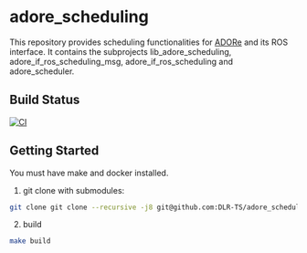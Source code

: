 <!--
********************************************************************************
* Copyright (C) 2017-2023 German Aerospace Center (DLR). 
* Eclipse ADORe, Automated Driving Open Research https://eclipse.org/adore
*
* This program and the accompanying materials are made available under the 
* terms of the Eclipse Public License 2.0 which is available at
* http://www.eclipse.org/legal/epl-2.0.
*
* SPDX-License-Identifier: EPL-2.0 
*
* Contributors: 
*   Matthias Nichting - initial API and implementation
********************************************************************************
-->

# adore_scheduling
This repository provides scheduling functionalities for [ADORe](https://github.com/eclipse/adore) and its ROS interface. It contains the subprojects lib_adore_scheduling, adore_if_ros_scheduling_msg, adore_if_ros_scheduling and adore_scheduler.

## Build Status
[![CI](https://github.com/DLR-TS/adore_scheduling/actions/workflows/ci.yaml/badge.svg)](https://github.com/DLR-TS/adore_scheduling/actions/workflows/ci.yaml)

## Getting Started
You must have make and docker installed.

1. git clone with submodules:
```bash
git clone git clone --recursive -j8 git@github.com:DLR-TS/adore_scheduling.git
```
2. build
```bash
make build
```
